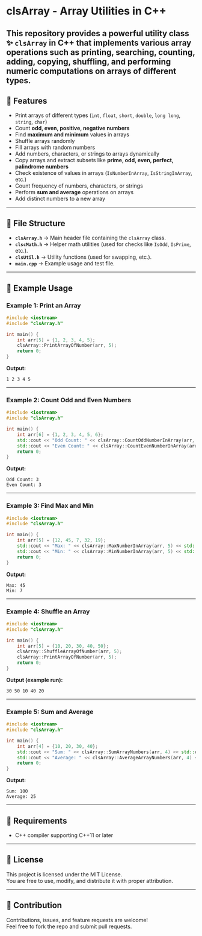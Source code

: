 # clsArray - Array Utilities in C++

This repository provides a powerful utility class ✨  **`clsArray`** in C++ that implements various array operations such as printing, searching, counting, adding, copying, shuffling, and performing numeric computations on arrays of different types.
---

## 📌 Features

- Print arrays of different types (`int`, `float`, `short`, `double`, `long long`, `string`, `char`)
- Count **odd, even, positive, negative numbers**
- Find **maximum and minimum** values in arrays
- Shuffle arrays randomly
- Fill arrays with random numbers
- Add numbers, characters, or strings to arrays dynamically
- Copy arrays and extract subsets like **prime, odd, even, perfect, palindrome numbers**
- Check existence of values in arrays (`IsNumberInArray`, `IsStringInArray`, etc.)
- Count frequency of numbers, characters, or strings
- Perform **sum and average** operations on arrays
- Add distinct numbers to a new array

---

## 📂 File Structure

- **`clsArray.h`** → Main header file containing the `clsArray` class.
- **`clscMath.h`** → Helper math utilities (used for checks like `IsOdd`, `IsPrime`, etc.).
- **`clsUtil.h`** → Utility functions (used for swapping, etc.).
- **`main.cpp`** → Example usage and test file.

---

## 🚀 Example Usage

### Example 1: Print an Array

```cpp
#include <iostream>
#include "clsArray.h"

int main() {
    int arr[5] = {1, 2, 3, 4, 5};
    clsArray::PrintArrayOfNumber(arr, 5);
    return 0;
}
```

**Output:**
```
1 2 3 4 5
```

---

### Example 2: Count Odd and Even Numbers

```cpp
#include <iostream>
#include "clsArray.h"

int main() {
    int arr[6] = {1, 2, 3, 4, 5, 6};
    std::cout << "Odd Count: " << clsArray::CountOddNumberInArray(arr, 6) << std::endl;
    std::cout << "Even Count: " << clsArray::CountEvenNumberInArray(arr, 6) << std::endl;
    return 0;
}
```

**Output:**
```
Odd Count: 3
Even Count: 3
```

---

### Example 3: Find Max and Min

```cpp
#include <iostream>
#include "clsArray.h"

int main() {
    int arr[5] = {12, 45, 7, 32, 19};
    std::cout << "Max: " << clsArray::MaxNumberInArray(arr, 5) << std::endl;
    std::cout << "Min: " << clsArray::MinNumberInArray(arr, 5) << std::endl;
    return 0;
}
```

**Output:**
```
Max: 45
Min: 7
```

---

### Example 4: Shuffle an Array

```cpp
#include <iostream>
#include "clsArray.h"

int main() {
    int arr[5] = {10, 20, 30, 40, 50};
    clsArray::ShuffleArrayOfNumber(arr, 5);
    clsArray::PrintArrayOfNumber(arr, 5);
    return 0;
}
```

**Output (example run):**
```
30 50 10 40 20
```

---

### Example 5: Sum and Average

```cpp
#include <iostream>
#include "clsArray.h"

int main() {
    int arr[4] = {10, 20, 30, 40};
    std::cout << "Sum: " << clsArray::SumArrayNumbers(arr, 4) << std::endl;
    std::cout << "Average: " << clsArray::AverageArrayNumbers(arr, 4) << std::endl;
    return 0;
}
```

**Output:**
```
Sum: 100
Average: 25
```

---

## 🔧 Requirements

- C++ compiler supporting C++11 or later

---

## 📜 License

This project is licensed under the MIT License.  
You are free to use, modify, and distribute it with proper attribution.

---

## 🤝 Contribution

Contributions, issues, and feature requests are welcome!  
Feel free to fork the repo and submit pull requests.

